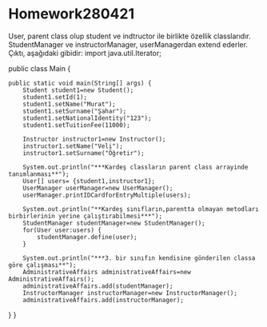 # Homework280421
User, parent class olup student ve indtructor ile birlikte özellik classlarıdır. 
StudentManager ve instructorManager, userManagerdan extend ederler. 
Çıktı, aşağıdaki gibidir:
import java.util.Iterator;

public class Main {

	public static void main(String[] args) {
		Student student1=new Student();
		student1.setId(1);
		student1.setName("Murat");
		student1.setSurname("Şahar");
		student1.setNationalIdentity("123");
		student1.setTuitionFee(11000);
		
		Instructor instructor1=new Instructor();
		instructor1.setName("Veli");
		instructor1.setSurname("Öğretir");
		
		System.out.println("***Kardeş classların parent class arrayinde tanımlanması**");
		User[] users= {student1,instructor1};
		UserManager userManager=new UserManager();
		userManager.printIDCardforEntryMultiple(users);
		
		System.out.println("**Kardeş sınıfların,parentta olmayan metodları birbirlerinin yerine çalıştırabilmesi***");
		StudentManager studentManager=new StudentManager();
		for(User user:users) {
			studentManager.define(user);
		}
		
		System.out.println("***3. bir sınıfın kendisine gönderilen classa göre çalışması**");
		AdministrativeAffairs administrativeAffairs=new AdministrativeAffairs();
		administrativeAffairs.add(studentManager);
		InstructorManager instructorManager=new InstructorManager();
		administrativeAffairs.add(instructorManager);
}
}
